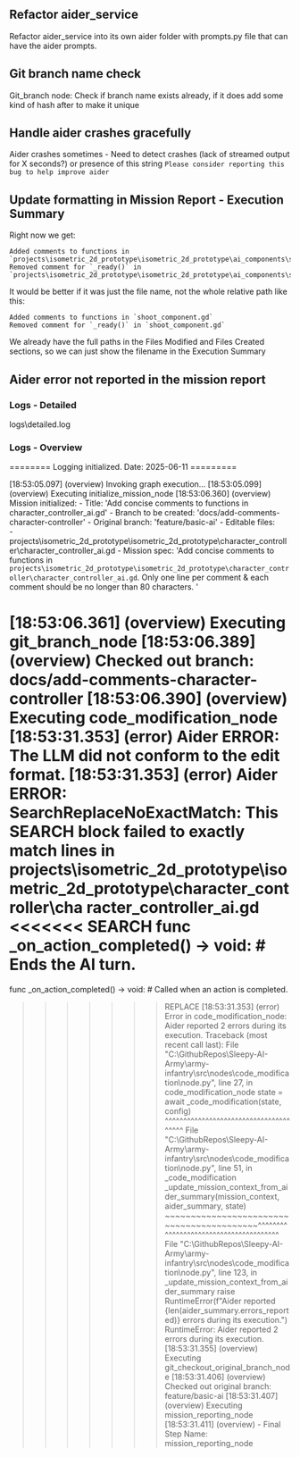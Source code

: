 ## Refactor aider_service

Refactor aider_service into its own aider folder with prompts.py file that can have the aider prompts.

## Git branch name check

Git_branch node: Check if branch name exists already, if it does add some kind of hash after to make it unique

## Handle aider crashes gracefully

Aider crashes sometimes - Need to detect crashes (lack of streamed output for X seconds?) or presence of this string `Please consider reporting this bug to help improve aider`

## Update formatting in Mission Report - Execution Summary

Right now we get: 

```
Added comments to functions in `projects\isometric_2d_prototype\isometric_2d_prototype\ai_components\shoot_component.gd`
Removed comment for `_ready()` in `projects\isometric_2d_prototype\isometric_2d_prototype\ai_components\shoot_component.gd`
```

It would be better if it was just the file name, not the whole relative path like this:

```
Added comments to functions in `shoot_component.gd`
Removed comment for `_ready()` in `shoot_component.gd`
```

We already have the full paths in the Files Modified and Files Created sections, so we can just show the filename in the Execution Summary

## Aider error not reported in the mission report

### Logs - Detailed

logs\detailed.log

### Logs - Overview

======== Logging initialized. Date: 2025-06-11 =========


[18:53:05.097] (overview) Invoking graph execution...
[18:53:05.099] (overview) Executing initialize_mission_node
[18:53:06.360] (overview) 
        Mission initialized:
            - Title: 'Add concise comments to functions in character_controller_ai.gd'
            - Branch to be created: 'docs/add-comments-character-controller'
            - Original branch: 'feature/basic-ai'
            - Editable files:  
                   -projects\isometric_2d_prototype\isometric_2d_prototype\character_controller\character_controller_ai.gd
            - Mission spec: 'Add concise comments to functions in `projects\isometric_2d_prototype\isometric_2d_prototype\character_controller\character_controller_ai.gd`. Only one line per comment & each comment should be no longer than 80 characters.
'
    
[18:53:06.361] (overview) Executing git_branch_node
[18:53:06.389] (overview) Checked out branch: docs/add-comments-character-controller
[18:53:06.390] (overview) Executing code_modification_node
[18:53:31.353] (error) Aider ERROR: The LLM did not conform to the edit format.
[18:53:31.353] (error) Aider ERROR: SearchReplaceNoExactMatch: This SEARCH block failed to exactly match lines
in
projects\isometric_2d_prototype\isometric_2d_prototype\character_controller\cha
racter_controller_ai.gd
<<<<<<< SEARCH
func _on_action_completed() -> void: # Ends the AI turn.
=======
func _on_action_completed() -> void: # Called when an action is completed.
>>>>>>> REPLACE
[18:53:31.353] (error) Error in code_modification_node: Aider reported 2 errors during its execution.
Traceback (most recent call last):
  File "C:\GithubRepos\Sleepy-AI-Army\army-infantry\src\nodes\code_modification\node.py", line 27, in code_modification_node
    state = await _code_modification(state, config)
            ^^^^^^^^^^^^^^^^^^^^^^^^^^^^^^^^^^^^^^^
  File "C:\GithubRepos\Sleepy-AI-Army\army-infantry\src\nodes\code_modification\node.py", line 51, in _code_modification
    _update_mission_context_from_aider_summary(mission_context, aider_summary, state)
    ~~~~~~~~~~~~~~~~~~~~~~~~~~~~~~~~~~~~~~~~~~^^^^^^^^^^^^^^^^^^^^^^^^^^^^^^^^^^^^^^^
  File "C:\GithubRepos\Sleepy-AI-Army\army-infantry\src\nodes\code_modification\node.py", line 123, in _update_mission_context_from_aider_summary
    raise RuntimeError(f"Aider reported {len(aider_summary.errors_reported)} errors during its execution.")
RuntimeError: Aider reported 2 errors during its execution.
[18:53:31.355] (overview) Executing git_checkout_original_branch_node
[18:53:31.406] (overview) Checked out original branch: feature/basic-ai
[18:53:31.407] (overview) Executing mission_reporting_node
[18:53:31.411] (overview)   - Final Step Name: mission_reporting_node
